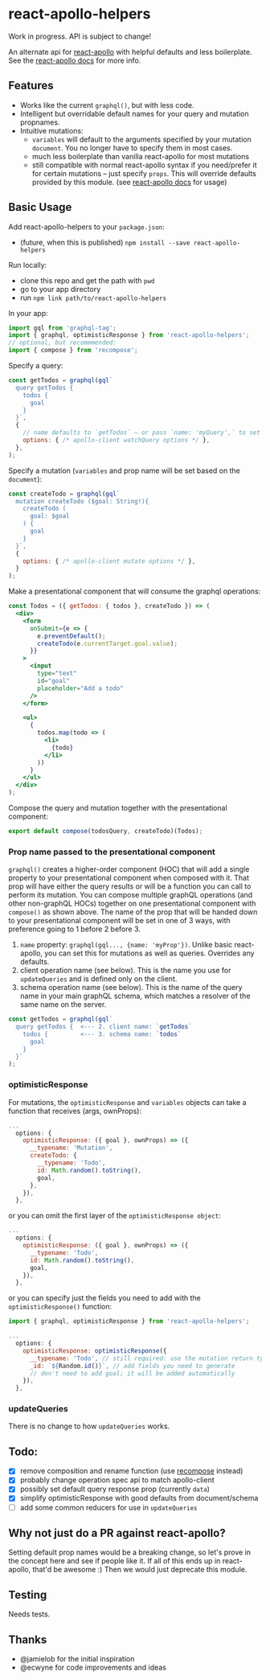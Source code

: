 # react-apollo-helpers

Work in progress. API is subject to change!

An alternate api for [react-apollo](https://github.com/apollostack/react-apollo) with helpful defaults and less boilerplate. See the [react-apollo docs](http://dev.apollodata.com/react/) for more info.

## Features

* Works like the current `graphql()`, but with less code.
* Intelligent but overridable default names for your query and mutation propnames.
* Intuitive mutations:
  - `variables` will default to the arguments specified by your mutation `document`. You no longer have to specify them in most cases.
  - much less boilerplate than vanilla react-apollo for most mutations
  - still compatible with normal react-apollo syntax if you need/prefer it for certain mutations – just specify `props`. This will override defaults provided by this module. (see [react-apollo docs](http://dev.apollodata.com/react/) for usage)

## Basic Usage

Add react-apollo-helpers to your `package.json`:

* (future, when this is published) `npm install --save react-apollo-helpers`

Run locally: 

* clone this repo and get the path with `pwd`
* go to your app directory
* run `npm link path/to/react-apollo-helpers`

In your app:

```js
import gql from 'graphql-tag';
import { graphql, optimisticResponse } from 'react-apollo-helpers';
// optional, but recommmended:
import { compose } from 'recompose';
```

Specify a query:

```js
const getTodos = graphql(gql`
  query getTodos {
    todos {
      goal
    }
  }`,
  {
    // name defaults to `getTodos` – or pass `name: 'myQuery',` to set manually
    options: { /* apollo-client watchQuery options */ },
  },
);
```

Specify a mutation (`variables` and prop name will be set based on the `document`):

```js
const createTodo = graphql(gql`
  mutation createTodo ($goal: String!){
    createTodo (
      goal: $goal
    ) {
      goal
    }
  }`,
  {
    options: { /* apollo-client mutate options */ },
  }
);
```

Make a presentational component that will consume the graphql operations:

```jsx
const Todos = ({ getTodos: { todos }, createTodo }) => (
  <div>
    <form
      onSubmit={e => {
        e.preventDefault();
        createTodo(e.currentTarget.goal.value);
      }}
    >
      <input
        type="text"
        id="goal"
        placeholder="Add a todo"
      />
    </form>

    <ul>
      {
        todos.map(todo => (
          <li>
            {todo}
          </li>
        ))
      }
    </ul>
  </div>
);
```

Compose the query and mutation together with the presentational component:

```js
export default compose(todosQuery, createTodo)(Todos);
```

### Prop name passed to the presentational component

`graphql()` creates a higher-order component (HOC) that will add a single property to your presentational component when composed with it. That prop will have either the query results or will be a function you can call to perform its mutation. You can compose multiple graphQL operations (and other non-graphQL HOCs) together on one presentational component with `compose()` as shown above. The name of the prop that will be handed down to your presentational component will be set in one of 3 ways, with preference going to 1 before 2 before 3.

1. `name` property: `graphql(gql..., {name: 'myProp'})`. Unlike basic react-apollo, you can set this for mutations as well as queries. Overrides any defaults.
2. client operation name (see below). This is the name you use for `updateQueries` and is defined only on the client.
3. schema operation name (see below). This is the name of the query name in your main graphQL schema, which matches a resolver of the same name on the server.

```js
const getTodos = graphql(gql`
  query getTodos {  <--- 2. client name: `getTodos`
    todos {         <--- 3. schema name: `todos`
      goal
    }
  }`
);
```

### optimisticResponse

For mutations, the `optimisticResponse` and `variables` objects can take a function that receives (args, ownProps):

```js
...
  options: {
    optimisticResponse: ({ goal }, ownProps) => ({
      __typename: 'Mutation',
      createTodo: {
        __typename: 'Todo',
        id: Math.random().toString(),
        goal,
      },
    }),
  },
```

or you can omit the first layer of the `optimisticResponse object`:

```js
...
  options: {
    optimisticResponse: ({ goal }, ownProps) => ({
      __typename: 'Todo',
      id: Math.random().toString(),
      goal,
    }),
  },
```

or you can specify just the fields you need to add with the `optimisticResponse()` function:

```js
import { graphql, optimisticResponse } from 'react-apollo-helpers';

...
  options: {
    optimisticResponse: optimisticResponse({
      __typename: 'Todo', // still required: use the mutation return type 
      _id: `${Random.id()}`, // add fields you need to generate
      // don't need to add goal; it will be added automatically
    }),
  },
```

### updateQueries

There is no change to how `updateQueries` works.

## Todo:

- [x] remove composition and rename function (use [recompose](https://github.com/acdlite/recompose) instead)
- [x] probably change operation spec api to match apollo-client
- [x] possibly set default query response prop (currently `data`)
- [x] simplify optimisticResponse with good defaults from document/schema
- [ ] add some common reducers for use in `updateQueries`

## Why not just do a PR against react-apollo?

Setting default prop names would be a breaking change, so let's prove in the concept here and see if people like it. If all of this ends up in react-apollo, that'd be awesome :) Then we would just deprecate this module.

## Testing

Needs tests.

## Thanks

* @jamielob for the initial inspiration
* @ecwyne for code improvements and ideas

